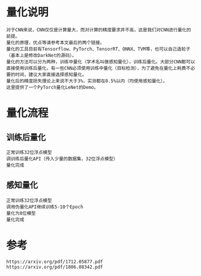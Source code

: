 # 量化说明
	对于CNN来说，CNN仅仅是计算量大，而对计算的精度要求并不高，这是我们对CNN进行量化的前提。
	量化的原理，优点等请参考本文最后的两个链接。
	量化的工具目前有Tensorflow、PyTorch、TensorRT、ONNX、TVM等，也可以自己造轮子（基本上是修改DarkNet的源码）。
	量化的方法可以分为两种，训练中量化（学术名叫做感知量化），训练后量化。大部分CNN都可以直接使用训练后量化，有一些CNN必须使用训练中量化（目标检测），为了避免在量化上耗费不必要的时间，建议大家直接选择感知量化。
	量化后的精度损失理论上来说不大于3%，实测都在0.5%以内（均使用感知量化）。
	这里提供了一个PyTorch量化LeNet的Demo。
# 量化流程
## 训练后量化
	正常训练32位浮点模型
	调训练后量化API（传入少量的数据集，32位浮点模型）
	量化完成
## 感知量化
	正常训练32位浮点模型
	调用伪量化API继续训练5-10个Epoch
	量化为8位模型
	量化完成
# 参考
	https://arxiv.org/pdf/1712.05877.pdf
	https://arxiv.org/pdf/1806.08342.pdf